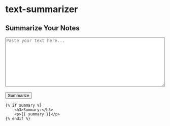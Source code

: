 # text-summarizer
<!DOCTYPE html>
<html>
<head>
    <title>Text Summarizer</title>
</head>
<body>
    <h2>Summarize Your Notes</h2>
    <form action="/summarize" method="post">
        <textarea name="text" rows="10" cols="60" placeholder="Paste your text here..."></textarea><br><br>
        <button type="submit">Summarize</button>
    </form>

    {% if summary %}
        <h3>Summary:</h3>
        <p>{{ summary }}</p>
    {% endif %}
</body>
</html>
